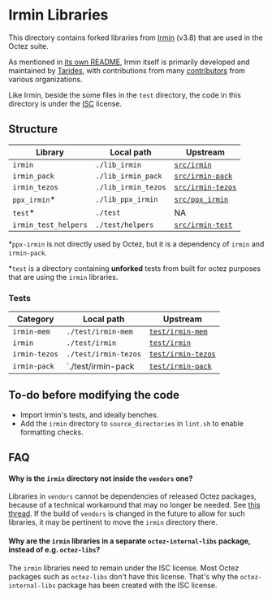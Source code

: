 # Irmin Libraries

This directory contains forked libraries from
[Irmin](https://github.com/mirage/irmin) (v3.8) that are used in the
Octez suite.

As mentioned in [its own
README](https://github.com/mirage/irmin/blob/main/README.md), Irmin
itself is primarily developed and maintained by
[Tarides](https://tarides.com), with contributions from many
[contributors](https://github.com/mirage/irmin/graphs/contributors)
from various organizations.

Like Irmin, beside the some files in the `test` directory, the code in this
directory is under the
[ISC](https://github.com/mirage/irmin/blob/main/LICENSE.md) license.


## Structure

| Library | Local path | Upstream |
| -------- | --------- | -------- |
| `irmin`    | `./lib_irmin` | [`src/irmin`](https://github.com/mirage/irmin/tree/main/src/irmin) |
| `irmin_pack`    | `./lib_irmin_pack` | [`src/irmin-pack`](https://github.com/mirage/irmin/tree/main/src/irmin-pack) |
| `irmin_tezos`    | `./lib_irmin_tezos` | [`src/irmin-tezos`](https://github.com/mirage/irmin/tree/main/src/irmin-tezos) |
| `ppx_irmin`\*    | `./lib_ppx_irmin` | [`src/ppx_irmin`](https://github.com/mirage/irmin/tree/main/src/ppx_irmin) |
| `test`\*   | `./test` | NA |
| `irmin_test_helpers`   | `./test/helpers` | [`src/irmin-test`](https://github.com/mirage/irmin/tree/main/src/irmin-test) |


\*`ppx-irmin` is not directly used by Octez, but it is a dependency of `irmin` and `irmin-pack`.

\*`test` is a directory containing **unforked** tests from built for octez
purposes that are using the `irmin` libraries.

### Tests

| Category | Local path | Upstream |
| -------- | --------- | -------- |
| `irmin-mem`    | `./test/irmin-mem` | [`test/irmin-mem`](https://github.com/mirage/irmin/tree/main/test/irmin-mem) |
| `irmin`    | `./test/irmin` | [`test/irmin`](https://github.com/mirage/irmin/tree/main/test/irmin) |
| `irmin-tezos`    | `./test/irmin-tezos` | [`test/irmin-tezos`](https://github.com/mirage/irmin/tree/main/test/irmin-tezos) |
| `irmin-pack`    | `./test/irmin-pack  | [`test/irmin-pack`](https://github.com/mirage/irmin/tree/main/test/irmin-pack) |


## To-do before modifying the code

- Import Irmin's tests, and ideally benches.
- Add the `irmin` directory to `source_directories` in `lint.sh` to enable formatting checks.


## FAQ

#### Why is the `irmin` directory not inside the `vendors` one?

Libraries in `vendors` cannot be dependencies of released Octez
packages, because of a technical workaround that may no longer be
needed. See [this
thread](https://gitlab.com/tezos/tezos/-/merge_requests/10905#note_1694716679). If
the build of `vendors` is changed in the future to allow for such
libraries, it may be pertinent to move the `irmin` directory there.

#### Why are the `irmin` libraries in a separate `octez-internal-libs` package, instead of e.g. `octez-libs`?

The `irmin` libraries need to remain under the ISC license. Most Octez
packages such as `octez-libs` don't have this license. That's why the
`octez-internal-libs` package has been created with the ISC license.
